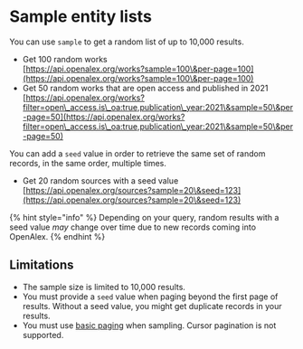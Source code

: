 # Sample entity lists

You can use `sample` to get a random list of up to 10,000 results.

* Get 100 random works\
  [https://api.openalex.org/works?sample=100\&per-page=100](https://api.openalex.org/works?sample=100\&per-page=100)
* Get 50 random works that are open access and published in 2021\
  [https://api.openalex.org/works?filter=open\_access.is\_oa:true,publication\_year:2021\&sample=50\&per-page=50](https://api.openalex.org/works?filter=open\_access.is\_oa:true,publication\_year:2021\&sample=50\&per-page=50)

You can add a `seed` value in order to retrieve the same set of random records, in the same order, multiple times.

* Get 20 random sources with a seed value\
  [https://api.openalex.org/sources?sample=20\&seed=123](https://api.openalex.org/sources?sample=20\&seed=123)

{% hint style="info" %}
Depending on your query, random results with a seed value _may_ change over time due to new records coming into OpenAlex.&#x20;
{% endhint %}

## Limitations

* The sample size is limited to 10,000 results.
* You must provide a `seed` value when paging beyond the first page of results. Without a seed value, you might get duplicate records in your results.
* &#x20;You must use [basic paging](paging.md#basic-paging) when sampling. Cursor pagination is not supported.
